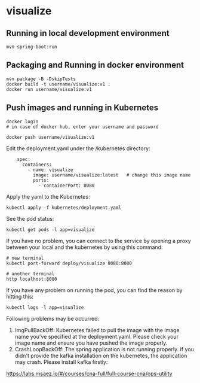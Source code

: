 # visualize

## Running in local development environment

```
mvn spring-boot:run
```

## Packaging and Running in docker environment

```
mvn package -B -DskipTests
docker build -t username/visualize:v1 .
docker run username/visualize:v1
```

## Push images and running in Kubernetes

```
docker login 
# in case of docker hub, enter your username and password

docker push username/visualize:v1
```

Edit the deployment.yaml under the /kubernetes directory:
```
    spec:
      containers:
        - name: visualize
          image: username/visualize:latest   # change this image name
          ports:
            - containerPort: 8080

```

Apply the yaml to the Kubernetes:
```
kubectl apply -f kubernetes/deployment.yaml
```

See the pod status:
```
kubectl get pods -l app=visualize
```

If you have no problem, you can connect to the service by opening a proxy between your local and the kubernetes by using this command:
```
# new terminal
kubectl port-forward deploy/visualize 8080:8080

# another terminal
http localhost:8080
```

If you have any problem on running the pod, you can find the reason by hitting this:
```
kubectl logs -l app=visualize
```

Following problems may be occurred:

1. ImgPullBackOff:  Kubernetes failed to pull the image with the image name you've specified at the deployment.yaml. Please check your image name and ensure you have pushed the image properly.
1. CrashLoopBackOff: The spring application is not running properly. If you didn't provide the kafka installation on the kubernetes, the application may crash. Please install kafka firstly:

https://labs.msaez.io/#/courses/cna-full/full-course-cna/ops-utility

